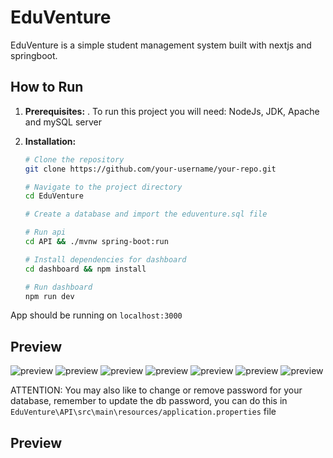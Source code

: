 # EduVenture

EduVenture is a simple student management system built with nextjs and springboot. 


## How to Run

1. **Prerequisites:**
   . To run this project you will need: NodeJs, JDK, Apache and mySQL server
  
2. **Installation:**
   ```bash
   # Clone the repository
   git clone https://github.com/your-username/your-repo.git

   # Navigate to the project directory
   cd EduVenture

   # Create a database and import the eduventure.sql file

   # Run api
   cd API && ./mvnw spring-boot:run

   # Install dependencies for dashboard
   cd dashboard && npm install

   # Run dashboard
   npm run dev
  App should be running on `localhost:3000`

## Preview

![preview](images/loginscren.png)
![preview](images/dashboard1.png)
![preview](images/dashboard2.png)
![preview](images/dashboard3.png)
![preview](images/management1.png)
![preview](images/management2.png)
![preview](images/grades.png)

  ATTENTION: You may also like to change or remove password for your database, remember to update the db password, you can do this in `EduVenture\API\src\main\resources/application.properties` file

## Preview
   

